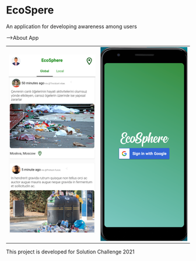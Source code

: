 # EcoSpere

An application for developing awareness among users 

-->About App
<table><tr>
<td> <img src="img/ss1.png" alt="Drawing" style="width: 250px;"/> </td>
<td> <img src="img/ss2.png" alt="Drawing" style="width: 250px;"/> </td>
</tr></table>
This project is developed for Solution Challenge 2021

